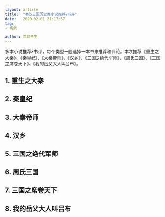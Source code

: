 ```yaml
---
layout: article
title:  "秦汉三国历史类小说推荐&书评"
date:   2020-02-01 21:17:57
tag:
- 高武

author: 荒岛书生
---
```


多本小说推荐&书评，每个类型一般选择一本书来推荐和评论。本次推荐《重生之大秦》、《秦皇纪》、《大秦帝师》、《汉乡》、《三国之绝代军师》、《周氏三国》、《三国之席卷天下》、《我的岳父大人叫吕布》。

<!---more--->


## 1. 重生之大秦

## 2. 秦皇纪


## 3. 大秦帝师


## 4. 汉乡


## 5. 三国之绝代军师


## 6. 周氏三国


## 7. 三国之席卷天下


## 8. 我的岳父大人叫吕布